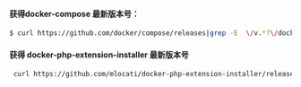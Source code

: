 #### 获得docker-compose 最新版本号：

```bash
$ curl https://github.com/docker/compose/releases|grep -E  \/v.*?\/docker-compose-linux |head -1 |awk -F/ '{ print $6}'

```

#### 获得 docker-php-extension-installer 最新版本号
```bash
 curl https://github.com/mlocati/docker-php-extension-installer/releases |grep -Eo 'v[0-9]+\.[0-9]+\.[0-9]+' |head -1
```
